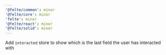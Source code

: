 ```yaml
---
'@felte/common': minor
'@felte/core': minor
'felte': minor
'@felte/react': minor
'@felte/solid': minor
---
```


Add `interacted` store to show which is the last field the user has interacted with
